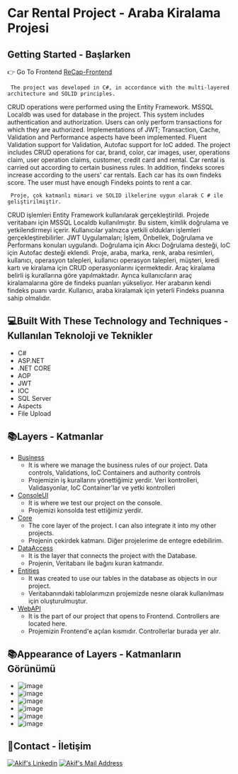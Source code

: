 # Car Rental Project - Araba Kiralama Projesi
## Getting Started - Başlarken
:point_right: Go To Frontend [ReCap-Frontend](https://github.com/MAkifUNLU/ReCap-Frontend)<br/>

     The project was developed in C#, in accordance with the multi-layered architecture and SOLID principles.
CRUD operations were performed using the Entity Framework. MSSQL Localdb was used for database in the project.
This system includes authentication and authorization. Users can only perform transactions for which they are authorized.
Implementations of JWT; Transaction, Cache, Validation and Performance aspects have been implemented.
Fluent Validation support for Validation, Autofac support for IoC added.
The project includes CRUD operations for car, brand, color, car images, user, operations claim, user operation claims, customer, credit card and rental.
Car rental is carried out according to certain business rules.
In addition, findeks scores increase according to the users' car rentals.
Each car has its own findeks score. The user must have enough Findeks points to rent a car.

     Proje, çok katmanlı mimari ve SOLID ilkelerine uygun olarak C # ile geliştirilmiştir.
CRUD işlemleri Entity Framework kullanılarak gerçekleştirildi.
Projede veritabanı için MSSQL Localdb kullanılmıştır.
Bu sistem, kimlik doğrulama ve yetkilendirmeyi içerir.
Kullanıcılar yalnızca yetkili oldukları işlemleri gerçekleştirebilirler.
JWT Uygulamaları; İşlem, Önbellek, Doğrulama ve Performans konuları uygulandı.
Doğrulama için Akıcı Doğrulama desteği, IoC için Autofac desteği eklendi.
Proje, araba, marka, renk, araba resimleri, kullanıcı, operasyon talepleri, kullanıcı operasyon talepleri, müşteri, kredi kartı ve kiralama için CRUD operasyonlarını içermektedir.
Araç kiralama belirli iş kurallarına göre yapılmaktadır.
Ayrıca kullanıcıların araç kiralamalarına göre de findeks puanları yükseliyor.
Her arabanın kendi findeks puanı vardır.
Kullanıcı, araba kiralamak için yeterli Findeks puanına sahip olmalıdır.

## 	:computer:Built With These Technology and Techniques - Kullanılan Teknoloji ve Teknikler
* C#
* ASP.NET
* .NET CORE
* AOP
* JWT
* IOC
* SQL Server
* Aspects
* File Upload

## :books:Layers - Katmanlar
* [Business](https://github.com/MAkifUNLU/MyReCapProject/tree/master/Business)
   * It is where we manage the business rules of our project. Data controls, Validations, IoC Containers and authority controls
   * Projemizin iş kurallarını yönettiğimiz yerdir. Veri kontrolleri, Validasyonlar, IoC Container'lar ve yetki kontrolleri
* [ConsoleUI](https://github.com/MAkifUNLU/MyReCapProject/tree/master/ConsoleUI)
   * It is where we test our project on the console.
   * Projemizi konsolda test ettiğimiz yerdir.
* [Core](https://github.com/MAkifUNLU/MyReCapProject/tree/master/Core) </br>
   * The core layer of the project. I can also integrate it into my other projects. </br> 
   * Projenin çekirdek katmanı. Diğer projelerime de entegre edebilirim.
* [DataAccess](https://github.com/MAkifUNLU/MyReCapProject/tree/master/DataAccess)
   * It is the layer that connects the project with the Database.
   * Projenin, Veritabanı ile bağını kuran katmandır.
* [Entities](https://github.com/MAkifUNLU/MyReCapProject/tree/master/Entities)
   * It was created to use our tables in the database as objects in our project.
   * Veritabanındaki tablolarımızın projemizde nesne olarak kullanılması için oluşturulmuştur.
* [WebAPI](https://github.com/MAkifUNLU/MyReCapProject/tree/master/WebAPI)
   * It is the part of our project that opens to Frontend. Controllers are located here.
   * Projemizin Frontend'e açılan kısmıdır. Controllerlar burada yer alır.
## :books:Appearance of Layers - Katmanların Görünümü
* ![image](https://user-images.githubusercontent.com/77721632/115162358-caf77980-a0ab-11eb-98a3-f675b62a1837.png)
* ![image](https://user-images.githubusercontent.com/77721632/115162398-fda17200-a0ab-11eb-897d-6ee805096446.png)
* ![image](https://user-images.githubusercontent.com/77721632/115162451-3b05ff80-a0ac-11eb-9bc3-a3fc73909f8e.png)
* ![image](https://user-images.githubusercontent.com/77721632/115162472-5709a100-a0ac-11eb-815f-ab049554d703.png)
* ![image](https://user-images.githubusercontent.com/77721632/115162485-6e488e80-a0ac-11eb-9c30-641ece669ca3.png)
* ![image](https://user-images.githubusercontent.com/77721632/115162518-9f28c380-a0ac-11eb-991a-241dc5fad235.png)

## :e-mail:Contact - İletişim
<a href="https://www.linkedin.com/in/mehmet-akif-%C3%BCnl%C3%BC/" target="_blank" rel="nofollow"><img alt="Akif's Linkedin" src="https://img.shields.io/badge/LinkedIn-0077B5?style=for-the-badge&logo=linkedin&logoColor=white" /></a>
<a href="mailto:akif.unlu44@gmail.com" target="_blank" rel="nofollow"><img alt="Akif's Mail Address" src="https://img.shields.io/badge/Gmail-D14836?style=for-the-badge&logo=gmail&logoColor=white" /></a>
